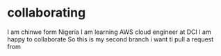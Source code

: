 # collaborating
I am chinwe form Nigeria
I am learning AWS cloud engineer at DCI
I am happy to collaborate
So this is my second branch 
i want ti pull a request from
